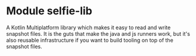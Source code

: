 # Module selfie-lib

<!-- This div needs to stay, it keeps styling consistent between multiplatform and singleplatform module readmes. -->
<div class="selfie-box">
A Kotlin Multiplatform library which makes it easy to read and write snapshot files. It is the guts that make the java and js runners work, but it's also reusable infrastructure if you want to build tooling on top of the snapshot files.
</div>